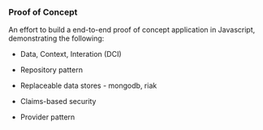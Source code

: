 ### Proof of Concept

An effort to build a end-to-end proof of concept application in Javascript, demonstrating the following:

* Data, Context, Interation (DCI)

* Repository pattern

* Replaceable data stores - mongodb, riak

* Claims-based security

* Provider pattern




